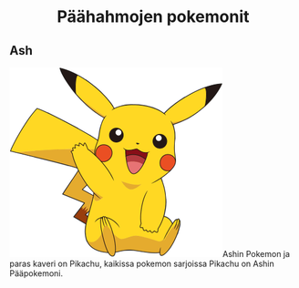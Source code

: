 <h1 align="center">Päähahmojen pokemonit</h1>

<h2>Ash</h2> 
<p><img src="76479dd91dc55c2768ddccfc30a4fbf5.png">Ashin Pokemon ja paras kaveri on Pikachu, kaikissa pokemon sarjoissa Pikachu on Ashin Pääpokemoni.</p>
